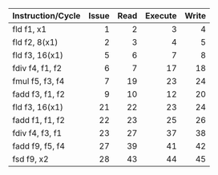 | Instruction/Cycle   |   Issue |   Read |   Execute |   Write |
|:--------------------|--------:|-------:|----------:|--------:|
| fld f1, x1          |       1 |      2 |         3 |       4 |
| fld f2, 8(x1)       |       2 |      3 |         4 |       5 |
| fld f3, 16(x1)      |       5 |      6 |         7 |       8 |
| fdiv f4, f1, f2     |       6 |      7 |        17 |      18 |
| fmul f5, f3, f4     |       7 |     19 |        23 |      24 |
| fadd f3, f1, f2     |       9 |     10 |        12 |      20 |
| fld f3, 16(x1)      |      21 |     22 |        23 |      24 |
| fadd f1, f1, f2     |      22 |     23 |        25 |      26 |
| fdiv f4, f3, f1     |      23 |     27 |        37 |      38 |
| fadd f9, f5, f4     |      27 |     39 |        41 |      42 |
| fsd f9, x2          |      28 |     43 |        44 |      45 |
